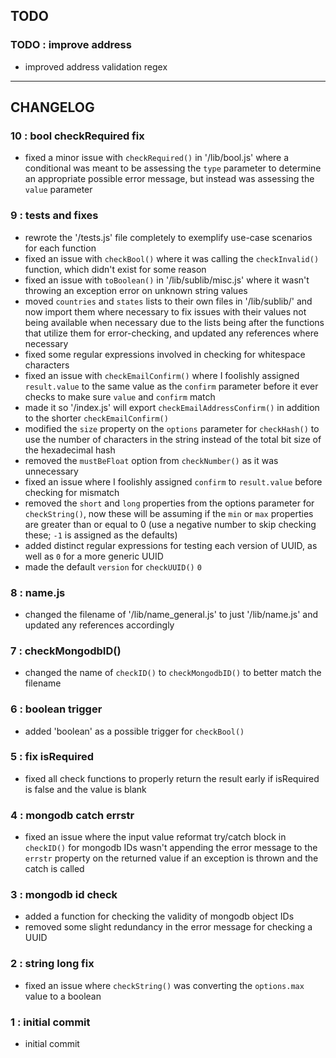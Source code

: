 ## TODO

### TODO : improve address
- improved address validation regex

---

## CHANGELOG

### 10 : bool checkRequired fix
- fixed a minor issue with `checkRequired()` in '/lib/bool.js' where a conditional was meant to be assessing the `type` parameter to determine an appropriate possible error message, but instead was assessing the `value` parameter

### 9 : tests and fixes
- rewrote the '/tests.js' file completely to exemplify use-case scenarios for each function
- fixed an issue with `checkBool()` where it was calling the `checkInvalid()` function, which didn't exist for some reason
- fixed an issue with `toBoolean()` in '/lib/sublib/misc.js' where it wasn't throwing an exception error on unknown string values
- moved `countries` and `states` lists to their own files in '/lib/sublib/' and now import them where necessary to fix issues with their values not being available when necessary due to the lists being after the functions that utilize them for error-checking, and updated any references where necessary
- fixed some regular expressions involved in checking for whitespace characters
- fixed an issue with `checkEmailConfirm()` where I foolishly assigned `result.value` to the same value as the `confirm` parameter before it ever checks to make sure `value` and `confirm` match
- made it so '/index.js' will export `checkEmailAddressConfirm()` in addition to the shorter `checkEmailConfirm()`
- modified the `size` property on the `options` parameter for `checkHash()` to use the number of characters in the string instead of the total bit size of the hexadecimal hash
- removed the `mustBeFloat` option from `checkNumber()` as it was unnecessary
- fixed an issue where I foolishly assigned `confirm` to `result.value` before checking for mismatch
- removed the `short` and `long` properties from the options parameter for `checkString()`, now these will be assuming if the `min` or `max` properties are greater than or equal to 0 (use a negative number to skip checking these; `-1` is assigned as the defaults)
- added distinct regular expressions for testing each version of UUID, as well as `0` for a more generic UUID
- made the default `version` for `checkUUID()` `0`

### 8 : name.js
- changed the filename of '/lib/name_general.js' to just '/lib/name.js' and updated any references accordingly

### 7 : checkMongodbID()
- changed the name of `checkID()` to `checkMongodbID()` to better match the filename

### 6 : boolean trigger
- added 'boolean' as a possible trigger for `checkBool()`

### 5 : fix isRequired
- fixed all check functions to properly return the result early if isRequired is false and the value is blank

### 4 : mongodb catch errstr
- fixed an issue where the input value reformat try/catch block in `checkID()` for mongodb IDs wasn't appending the error message to the `errstr` property on the returned value if an exception is thrown and the catch is called

### 3 : mongodb id check
- added a function for checking the validity of mongodb object IDs
- removed some slight redundancy in the error message for checking a UUID

### 2 : string long fix
- fixed an issue where `checkString()` was converting the `options.max` value to a boolean

### 1 : initial commit
- initial commit
